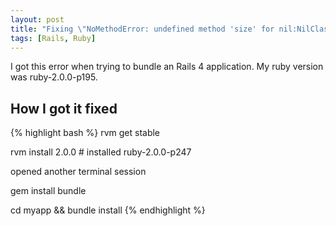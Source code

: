```yaml
---
layout: post
title: "Fixing \"NoMethodError: undefined method 'size' for nil:NilClass\""
tags: [Rails, Ruby]
---
```


I got this error when trying to bundle an Rails 4 application. My ruby version was ruby-2.0.0-p195.

## How I got it fixed

{% highlight bash %}
rvm get stable

rvm install 2.0.0 # installed ruby-2.0.0-p247

opened another terminal session

gem install bundle

cd myapp && bundle install
{% endhighlight %}
